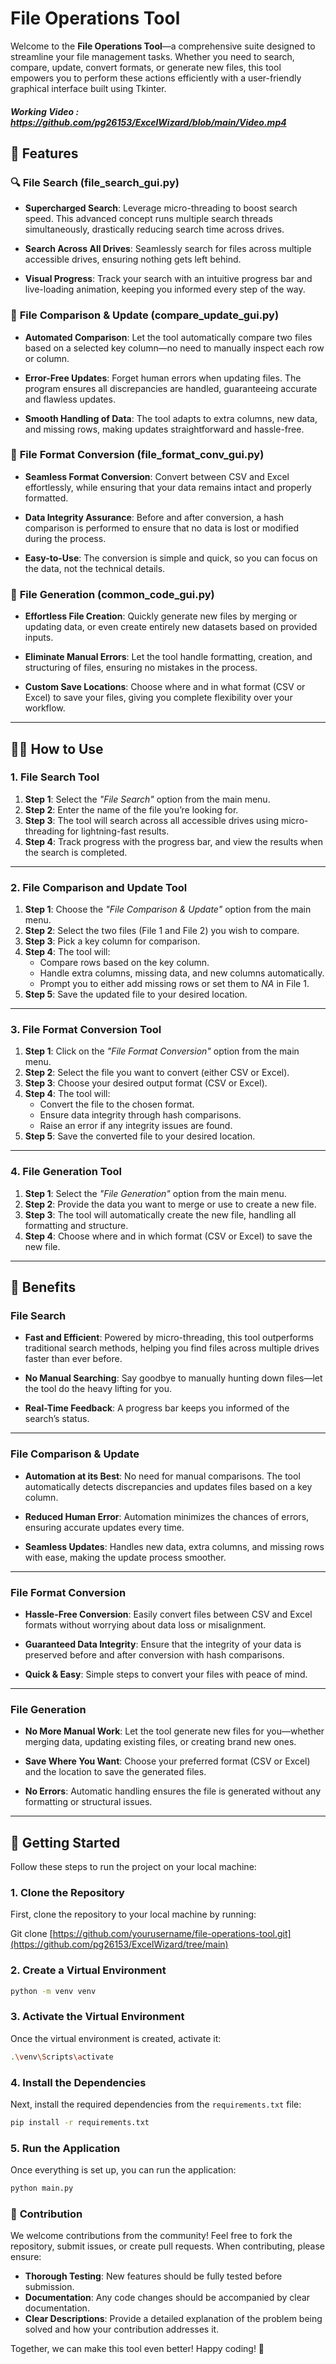 # File Operations Tool

Welcome to the **File Operations Tool**—a comprehensive suite designed to streamline your file management tasks. Whether you need to search, compare, update, convert formats, or generate new files, this tool empowers you to perform these actions efficiently with a user-friendly graphical interface built using Tkinter.

##### Working Video : https://github.com/pg26153/ExcelWizard/blob/main/Video.mp4

## 🚀 Features

### 🔍 **File Search (file_search_gui.py)**

- **Supercharged Search**: Leverage micro-threading to boost search speed. This advanced concept runs multiple search threads simultaneously, drastically reducing search time across drives.
  
- **Search Across All Drives**: Seamlessly search for files across multiple accessible drives, ensuring nothing gets left behind.
  
- **Visual Progress**: Track your search with an intuitive progress bar and live-loading animation, keeping you informed every step of the way.

### 🔄 **File Comparison & Update (compare_update_gui.py)**

- **Automated Comparison**: Let the tool automatically compare two files based on a selected key column—no need to manually inspect each row or column.
  
- **Error-Free Updates**: Forget human errors when updating files. The program ensures all discrepancies are handled, guaranteeing accurate and flawless updates.

- **Smooth Handling of Data**: The tool adapts to extra columns, new data, and missing rows, making updates straightforward and hassle-free.

### 🔄 **File Format Conversion (file_format_conv_gui.py)**

- **Seamless Format Conversion**: Convert between CSV and Excel effortlessly, while ensuring that your data remains intact and properly formatted.
  
- **Data Integrity Assurance**: Before and after conversion, a hash comparison is performed to ensure that no data is lost or modified during the process.

- **Easy-to-Use**: The conversion is simple and quick, so you can focus on the data, not the technical details.

### 📝 **File Generation (common_code_gui.py)**

- **Effortless File Creation**: Quickly generate new files by merging or updating data, or even create entirely new datasets based on provided inputs.

- **Eliminate Manual Errors**: Let the tool handle formatting, creation, and structuring of files, ensuring no mistakes in the process.

- **Custom Save Locations**: Choose where and in what format (CSV or Excel) to save your files, giving you complete flexibility over your workflow.

---

## 🧑‍💻 **How to Use**

### 1. **File Search Tool**

1. **Step 1**: Select the *"File Search"* option from the main menu.
2. **Step 2**: Enter the name of the file you’re looking for.
3. **Step 3**: The tool will search across all accessible drives using micro-threading for lightning-fast results.
4. **Step 4**: Track progress with the progress bar, and view the results when the search is completed.

---

### 2. **File Comparison and Update Tool**

1. **Step 1**: Choose the *"File Comparison & Update"* option from the main menu.
2. **Step 2**: Select the two files (File 1 and File 2) you wish to compare.
3. **Step 3**: Pick a key column for comparison.
4. **Step 4**: The tool will:
   - Compare rows based on the key column.
   - Handle extra columns, missing data, and new columns automatically.
   - Prompt you to either add missing rows or set them to *NA* in File 1.
5. **Step 5**: Save the updated file to your desired location.

---

### 3. **File Format Conversion Tool**

1. **Step 1**: Click on the *"File Format Conversion"* option from the main menu.
2. **Step 2**: Select the file you want to convert (either CSV or Excel).
3. **Step 3**: Choose your desired output format (CSV or Excel).
4. **Step 4**: The tool will:
   - Convert the file to the chosen format.
   - Ensure data integrity through hash comparisons.
   - Raise an error if any integrity issues are found.
5. **Step 5**: Save the converted file to your desired location.

---

### 4. **File Generation Tool**

1. **Step 1**: Select the *"File Generation"* option from the main menu.
2. **Step 2**: Provide the data you want to merge or use to create a new file.
3. **Step 3**: The tool will automatically create the new file, handling all formatting and structure.
4. **Step 4**: Choose where and in which format (CSV or Excel) to save the new file.

---

## 🌟 **Benefits**

### **File Search**

- **Fast and Efficient**: Powered by micro-threading, this tool outperforms traditional search methods, helping you find files across multiple drives faster than ever before.
  
- **No Manual Searching**: Say goodbye to manually hunting down files—let the tool do the heavy lifting for you.

- **Real-Time Feedback**: A progress bar keeps you informed of the search’s status.

---

### **File Comparison & Update**

- **Automation at its Best**: No need for manual comparisons. The tool automatically detects discrepancies and updates files based on a key column.
  
- **Reduced Human Error**: Automation minimizes the chances of errors, ensuring accurate updates every time.

- **Seamless Updates**: Handles new data, extra columns, and missing rows with ease, making the update process smoother.

---

### **File Format Conversion**

- **Hassle-Free Conversion**: Easily convert files between CSV and Excel formats without worrying about data loss or misalignment.

- **Guaranteed Data Integrity**: Ensure that the integrity of your data is preserved before and after conversion with hash comparisons.

- **Quick & Easy**: Simple steps to convert your files with peace of mind.

---

### **File Generation**

- **No More Manual Work**: Let the tool generate new files for you—whether merging data, updating existing files, or creating brand new ones.

- **Save Where You Want**: Choose your preferred format (CSV or Excel) and the location to save the generated files.

- **No Errors**: Automatic handling ensures the file is generated without any formatting or structural issues.

---

## 🚀 **Getting Started**

Follow these steps to run the project on your local machine:

### 1. **Clone the Repository**

First, clone the repository to your local machine by running:

Git clone [https://github.com/yourusername/file-operations-tool.git](https://github.com/pg26153/ExcelWizard/tree/main)

### 2. **Create a Virtual Environment**

```bash
python -m venv venv
```
### 3. **Activate the Virtual Environment**

Once the virtual environment is created, activate it:

```bash
.\venv\Scripts\activate
```
### 4. **Install the Dependencies**

Next, install the required dependencies from the `requirements.txt` file:

```bash
pip install -r requirements.txt
```
### 5. **Run the Application**

Once everything is set up, you can run the application:

```bash
python main.py
```
### 🤝 **Contribution**

We welcome contributions from the community! Feel free to fork the repository, submit issues, or create pull requests. When contributing, please ensure:

- **Thorough Testing**: New features should be fully tested before submission.
- **Documentation**: Any code changes should be accompanied by clear documentation.
- **Clear Descriptions**: Provide a detailed explanation of the problem being solved and how your contribution addresses it.

Together, we can make this tool even better! Happy coding! 🚀
